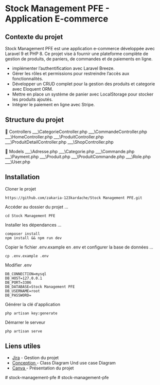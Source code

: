 # Stock Management PFE - Application E-commerce
## Contexte du projet


Stock Management PFE est une application e-commerce développée avec Laravel 9 et PHP 8. Ce projet vise à fournir une plateforme complète de gestion de produits, de paniers, de commandes et de paiements en ligne.

-  implémenter l’authentification avec Laravel  Breeze.
- Gérer les rôles et permissions pour restreindre l’accès aux fonctionnalités.
-  Développer un CRUD complet pour la gestion des produits et categorie avec Eloquent ORM.
-  Mettre en place un système de panier avec LocalStorage pour stocker les produits ajoutés.
- Intégrer le paiement en ligne avec Stripe.

## Structure du projet 

📂 Controllers
___\CategorieController.php
___\CommandeController.php
___\HomeController.php
___\ProduitController.php
___\ProduitDetailController.php
___\ShopController.php

📂 Models
___\Adresse.php
___\Categorie.php
___\Commande.php
___\Payment.php
___\Produit.php
___\ProduitCommande.php
___\Role.php
___\User.php







## Installation

Cloner le projet
```git clone 
https://github.com/zakaria-123kardache/Stock Management PFE.git
```

Accéder au dossier du projet ...

```
cd Stock Management PFE
```
Installer les dépendances  ...

```
composer install
npm install && npm run dev
```
Copier le fichier .env.example en .env et configurer la base de données  ...

```
cp .env.example .env
```
Modifier .env

```
DB_CONNECTION=mysql
DB_HOST=127.0.0.1
DB_PORT=3306
DB_DATABASE=Stock Management PFE
DB_USERNAME=root
DB_PASSWORD=
```
Générer la clé d'application

```
php artisan key:generate
```
Démarrer le serveur

```
php artisan serve
```
##  Liens utiles


- [Jira](https://kardachezakaria.atlassian.net/jira/software/projects/SHP/boards/26?sprints=29&atlOrigin=eyJpIjoiMjgyMTgzZDJiYjM3NGEzMzhlNDE0MDVmMjZlMDZhOGQiLCJwIjoiaiJ9) -  Gestion du projet
- [Conception ](https://lucid.app/lucidchart/278a0396-86ef-456c-88b0-1cdb09e7d6a2/edit?viewport_loc=-2880%2C-762%2C3907%2C1747%2CHWEp-vi-RSFO&invitationId=inv_ea692ce1-6cfe-4081-a998-36933885102b) -  Class Diagram Und use case Diagram
- [Canva ](https://www.canva.com/design/DAGgAimLSB8/xr7Y4CYOBrxP56-yWwmdNw/edit?utm_content=DAGgAimLSB8&utm_campaign=designshare&utm_medium=link2&utm_source=sharebutton) -  Présentation du projet




#   s t o c k - m a n a g e m e n t - p f e  
 #   s t o c k - m a n a g e m e n t - p f e  
 
